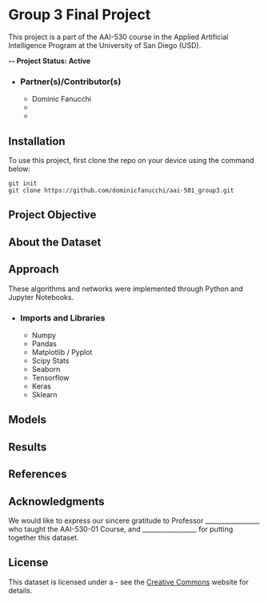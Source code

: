 # Group 3 Final Project
This project is a part of the AAI-530 course in the Applied Artificial Intelligence Program at the University of San Diego (USD).

**-- Project Status: Active**

- ### Partner(s)/Contributor(s)
   * Dominic Fanucchi
   * 
   * 

## Installation
To use this project, first clone the repo on your device using the command below:
```
git init
git clone https://github.com/dominicfanucchi/aai-501_group3.git
```

## Project Objective


## About the Dataset


## Approach


These algorithms and networks were implemented through Python and Jupyter Notebooks. 

 - ### Imports and Libraries
   * Numpy 
   * Pandas 
   * Matplotlib / Pyplot
   * Scipy Stats
   * Seaborn 
   * Tensorflow
   * Keras
   * Sklearn

## Models


## Results


## References


## Acknowledgments
We would like to express our sincere gratitude to Professor _________________ who taught the AAI-530-01 Course, and _________________ for putting together this dataset. 


## License
This dataset is licensed under a []() - see the [Creative Commons](https://creativecommons.org/publicdomain/) website for details.

